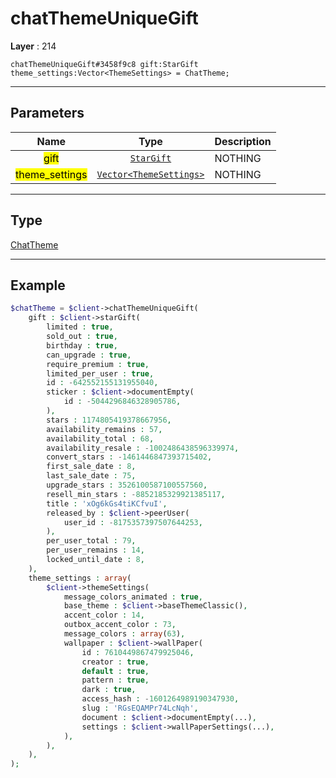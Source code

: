 # chatThemeUniqueGift

**Layer** : 214

```tl
chatThemeUniqueGift#3458f9c8 gift:StarGift theme_settings:Vector<ThemeSettings> = ChatTheme;
```

---

## Parameters

| Name | Type | Description |
| :---: | :---: | :--- |
| <mark>gift</mark> | [`StarGift`](type/StarGift) | NOTHING |
| <mark>theme_settings</mark> | [`Vector<ThemeSettings>`](type/ThemeSettings) | NOTHING |

---

## Type

[ChatTheme](type/ChatTheme)

---

## Example

```php
$chatTheme = $client->chatThemeUniqueGift(
	gift : $client->starGift(
		limited : true,
		sold_out : true,
		birthday : true,
		can_upgrade : true,
		require_premium : true,
		limited_per_user : true,
		id : -642552155131955040,
		sticker : $client->documentEmpty(
			id : -5044296846328905786,
		),
		stars : 1174805419378667956,
		availability_remains : 57,
		availability_total : 68,
		availability_resale : -1002486438596339974,
		convert_stars : -1461446847393715402,
		first_sale_date : 8,
		last_sale_date : 75,
		upgrade_stars : 3526100587100557560,
		resell_min_stars : -8852185329921385117,
		title : 'xOg6kGs4tiKCfvuI',
		released_by : $client->peerUser(
			user_id : -8175357397507644253,
		),
		per_user_total : 79,
		per_user_remains : 14,
		locked_until_date : 8,
	),
	theme_settings : array(
		$client->themeSettings(
			message_colors_animated : true,
			base_theme : $client->baseThemeClassic(),
			accent_color : 14,
			outbox_accent_color : 73,
			message_colors : array(63),
			wallpaper : $client->wallPaper(
				id : 7610449867479925046,
				creator : true,
				default : true,
				pattern : true,
				dark : true,
				access_hash : -1601264989190347930,
				slug : 'RGsEQAMPr74LcNqh',
				document : $client->documentEmpty(...),
				settings : $client->wallPaperSettings(...),
			),
		),
	),
);
```